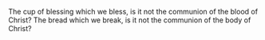 The cup of blessing which we bless, is it not the communion of the blood of Christ? The bread which we break, is it not the communion of the body of Christ?
